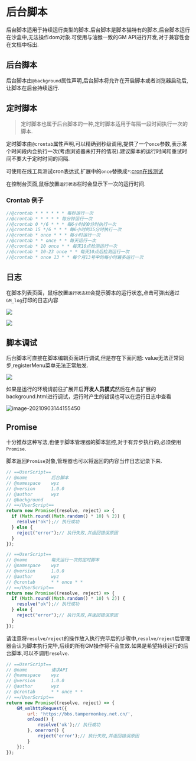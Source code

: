 # 后台脚本

后台脚本适用于持续运行类型的脚本.后台脚本是脚本猫特有的脚本,后台脚本运行在沙盒中,无法操作dom对象.可使用与油猴一致的GM API进行开发,对于兼容性会在文档中标出.


## 后台脚本

后台脚本由`@background`属性声明,后台脚本将允许在开启脚本或者浏览器启动后,让脚本在后台持续运行.



## 定时脚本

> 定时脚本也属于后台脚本的一种,定时脚本适用于每隔一段时间执行一次的脚本.

定时脚本由`@crontab`属性声明,可以精确到秒级调用,提供了一个`once`参数,表示某个时间段内会执行一次(考虑浏览器未打开的情况).建议脚本的运行时间和重试时间不要大于定时时间的间隔.

可使用在线工具测试cron表达式,扩展中的`once`替换成`*`:[cron在线测试](https://tool.lu/crontab/)

在控制台页面,鼠标放置`运行状态`栏时会显示下一次的运行时间.



### Crontab 例子

```javascript
//@crontab * * * * * * 每秒运行一次
//@crontab * * * * * 每分钟运行一次
//@crontab 0 */6 * * * 每6小时的0分时执行一次
//@crontab 15 */6 * * * 每6小时的15分时执行一次
//@crontab * once * * * 每小时运行一次
//@crontab * * once * * 每天运行一次
//@crontab * 10 once * * 每天10点检测运行一次
//@crontab * 10-23 once * * 每天10点后检测运行一次
//@crontab * once 13 * * 每个月13号中的每小时最多运行一次
```

## 日志

在脚本列表页面，鼠标放置`运行状态栏`会提示脚本的运行状态,点击可弹出通过`GM_log`打印的日志内容

![](./background.assets/image-20210621214143661.png)

![](./background.assets/image-20210621214124685.png)



## 脚本调试

后台脚本可直接在脚本编辑页面进行调试,但是存在下面问题: value无法正常同步,registerMenu菜单无法正常触发.

![](./background.assets/image-20210903141601057.png)

如果是运行的环境请前往扩展开启**开发人员模式**然后在点击扩展的background.html进行调试，运行时产生的错误也可以在运行日志中查看

![image-20210903144155450](./background.assets/image-20210903144155450.png)


## Promise

十分推荐这种写法,也便于脚本管理器的脚本监控,对于有异步执行的,必须使用`Promise`.

脚本返回`Promise`对象,管理器也可以将返回的内容当作日志记录下来.

```ts
// ==UserScript==
// @name         后台脚本
// @namespace    wyz
// @version      1.0.0
// @author       wyz
// @background
// ==/UserScript==
return new Promise((resolve, reject) => {
  if (Math.round((Math.random() * 10) % 2)) {
    resolve("ok");// 执行成功
  } else {
    reject("error");// 执行失败,并返回错误原因
  }
});
```


```js
// ==UserScript==
// @name         每天运行一次的定时脚本
// @namespace    wyz
// @version      1.0.0
// @author       wyz
// @crontab      * * once * *
// ==/UserScript==
return new Promise((resolve, reject) => {
  if (Math.round((Math.random() * 10) % 2)) {
    resolve("ok");// 执行成功
  } else {
    reject("error");// 执行失败,并返回错误原因
  }
});
```

请注意将`resolve/reject`的操作放入执行完毕后的步骤中,`resolve/reject`后管理器会认为脚本执行完毕,后续的所有GM操作将不会生效.如果是希望持续运行的后台脚本,可以不调用`resolve`.
```js
// ==UserScript==
// @name         请求API
// @namespace    wyz
// @version      1.0.0
// @author       wyz
// @crontab      * * once * *
// ==/UserScript==
return new Promise((resolve, reject) => {
    GM_xmlhttpRequest({
        url: 'https://bbs.tampermonkey.net.cn/',
        onload() {
            resolve('ok');// 执行成功
        }, onerror() {
            reject('error');// 执行失败,并返回错误原因
        }
    });
});
```
